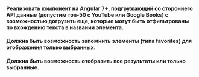 #### Реализовать компонент на Angular 7+, подгружающий со стороннего API данные (допустим топ-50 с YouTube или Google Books) с возможностью догрузить еще, которые могут быть отфильтрованы по вхождению текста в названии элемента.

#### Должна быть возможность запомнить элементы (типа favorites) для отображения только выбранных.

#### Должна быть возможность отобразить все результаты или только выбранные.

